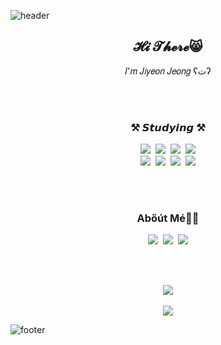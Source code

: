 ![header](https://capsule-render.vercel.app/api?type=waving&color=93A9D1&height=300&section=header&text=ᴊɪʏᴇᴏɴ%20ᴊᴇᴏɴɢ&fontSize=60)

<h2 align="center"> 𝓗𝓲 𝓣𝓱𝓮𝓻𝓮😸 </h2>

<p align="center">
𝐼'𝑚 𝐽𝑖𝑦𝑒𝑜𝑛 𝐽𝑒𝑜𝑛𝑔 ʕتʔ 
</p>

<br><br>
<h3 align="center"> ⚒️ 𝙎𝙩𝙪𝙙𝙮𝙞𝙣𝙜 ⚒️ </h3>
<p align="center">
  <img src="https://img.shields.io/badge/Python-3776AB?style=flat&logo=python&logoColor=white"/>&nbsp
  <img src="https://img.shields.io/badge/SpringBoot-6DB33F?style=flat&logo=springboot&logoColor=white"/>&nbsp
  <img src="https://img.shields.io/badge/Java-007396?style=flat&logo=java&logoColor=white"/>&nbsp
  <img src="https://img.shields.io/badge/Docker-2496ED?style=flat&logo=docker&logoColor=white"/>
  <br>
  <img src="https://img.shields.io/badge/AWS-232F3E?style=flat&logo=amazonaws&logoColor=white"/>&nbsp
  <img src="https://img.shields.io/badge/MySQL-4479A1?style=flat&logo=mysql&logoColor=white"/>&nbsp
  <img src="https://img.shields.io/badge/MariaDB-003545?style=flat&logo=mariadb&logoColor=white"/>&nbsp
  <img src="https://img.shields.io/badge/Git-F05032?style=flat&logo=git&logoColor=white"/>
</p>
<br><br>

<h3 align="center">Abőút Mé👩‍💻</h3>
<p align="center">
  <a href="https://hits.seeyoufarm.com"><img src="https://hits.seeyoufarm.com/api/count/incr/badge.svg?url=https%3A%2F%2Fgithub.com%2Fjeongjiyeon315%2Fhit-counter&count_bg=%236667AB&title_bg=%23181717&icon=github.svg&icon_color=%23E7E7E7&title=hits&edge_flat=false"/></a>&nbsp
  <a href="https://www.instagram.com/yeon__315/"><img src="https://img.shields.io/badge/Instagram-E4405F?style=flat&logo=Instagram&logoColor=white&link=https://www.instagram.com/yeon__315/"/></a>&nbsp
  <a href="mailto:wjdwldus2912@gmail.com"><img src="https://img.shields.io/badge/Gmail-d14836?style=flat-square&logo=Gmail&logoColor=white&link=mailto:wjdwldus2912@gmail.com"/></a>
</p>

<br><br>
<div align="center">
  <img align="center" src="http://mazassumnida.wtf/api/v2/generate_badge?boj=jeongjiyeon315">
  <br><br>
  <img align="center" src="https://github-readme-stats.vercel.app/api?username=jeongjiyeon315">
</div>

![footer](https://capsule-render.vercel.app/api?type=waving&color=93A9D1&height=180&section=footer)

<!-- <a href="https://jeongjiyeon315.github.io/"><img src="https://img.shields.io/badge/Tech%20Blog-93A9D1?style=flat-square&logo=D-Wave Systems&logoColor=white&link=https://jeongjiyeon315.github.io/"/></a>&nbsp -->
